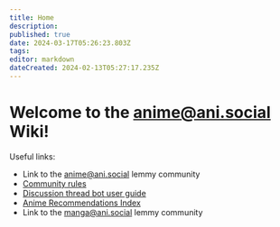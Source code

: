 ```yaml
---
title: Home
description: 
published: true
date: 2024-03-17T05:26:23.803Z
tags: 
editor: markdown
dateCreated: 2024-02-13T05:27:17.235Z
---
```


# Welcome to the anime@ani.social Wiki!

Useful links:

- Link to the [anime@ani.social](https://ani.social/c/anime) lemmy community
- [Community rules](/rules)
- [Discussion thread bot user guide](/rikka)
- [Anime Recommendations Index](/recommendations)
- Link to the [manga@ani.social](https://ani.social/c/manga) lemmy community
